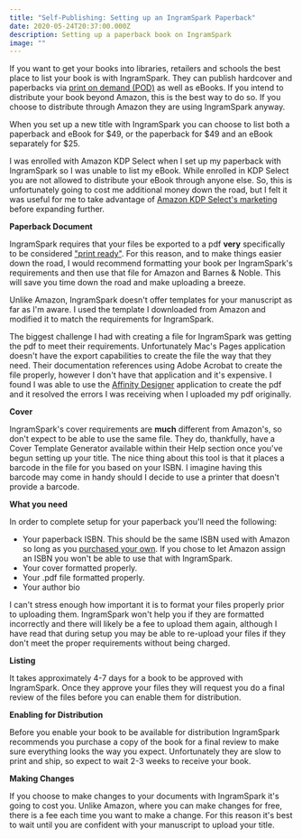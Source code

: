 ```yaml
---
title: "Self-Publishing: Setting up an IngramSpark Paperback"
date: 2020-05-24T20:37:00.000Z
description: Setting up a paperback book on IngramSpark
image: ""
---
```

If you want to get your books into libraries, retailers and schools the best place to list your book is with IngramSpark. They can publish hardcover and paperbacks via [print on demand (POD)](/post/self-publishing-print-on-demand-pod/) as well as eBooks. If you intend to distribute your book beyond Amazon, this is the best way to do so. If you choose to distribute through Amazon they are using IngramSpark anyway.

When you set up a new title with IngramSpark you can choose to list both a paperback and eBook for $49, or the paperback for $49 and an eBook separately for $25.

I was enrolled with Amazon KDP Select when I set up my paperback with IngramSpark so I was unable to list my eBook. While enrolled in KDP Select you are not allowed to distribute your eBook through anyone else. So, this is unfortunately going to cost me additional money down the road, but I felt it was useful for me to take advantage of [Amazon KDP Select's marketing](/post/marketing-amazon-free-book-promotion/) before expanding further.

**Paperback Document**

IngramSpark requires that your files be exported to a pdf **very** specifically to be considered ["print ready"](https://www.ingramspark.com/hubfs/downloads/file-creation-guide.pdf). For this reason, and to make things easier down the road, I would recommend formatting your book per IngramSpark's requirements and then use that file for Amazon and Barnes & Noble. This will save you time down the road and make uploading a breeze.

Unlike Amazon, IngramSpark doesn't offer templates for your manuscript as far as I'm aware. I used the template I downloaded from Amazon and modified it to match the requirements for IngramSpark.

The biggest challenge I had with creating a file for IngramSpark was getting the pdf to meet their requirements. Unfortunately Mac's Pages application doesn't have the export capabilities to create the file the way that they need. Their documentation references using Adobe Acrobat to create the file properly, however I don't have that application and it's expensive. I found I was able to use the [Affinity Designer](https://affinity.serif.com/en-us/designer/) application to create the pdf and it resolved the errors I was receiving when I uploaded my pdf originally.

**Cover**

IngramSpark's cover requirements are **much** different from Amazon's, so don't expect to be able to use the same file. They do, thankfully, have a Cover Template Generator available within their Help section once you've begun setting up your title. The nice thing about this tool is that it places a barcode in the file for you based on your ISBN. I imagine having this barcode may come in handy should I decide to use a printer that doesn't provide a barcode.

**What you need**

In order to complete setup for your paperback you'll need the following:

* Your paperback ISBN. This should be the same ISBN used with Amazon so long as you [purchased your own](/post/self-publishing-purchasing-isbns/). If you chose to let Amazon assign an ISBN you won't be able to use that with IngramSpark.
* Your cover formatted properly.
* Your .pdf file formatted properly.
* Your author bio

I can't stress enough how important it is to format your files properly prior to uploading them. IngramSpark won't help you if they are formatted incorrectly and there will likely be a fee to upload them again, although I have read that during setup you may be able to re-upload your files if they don't meet the proper requirements without being charged.

**Listing**

It takes approximately 4-7 days for a book to be approved with IngramSpark. Once they approve your files they will request you do a final review of the files before you can enable them for distribution.

**Enabling for Distribution**

Before you enable your book to be available for distribution IngramSpark recommends you purchase a copy of the book for a final review to make sure everything looks the way you expect. Unfortunately they are slow to print and ship, so expect to wait 2-3 weeks to receive your book.

**Making Changes**

If you choose to make changes to your documents with IngramSpark it's going to cost you. Unlike Amazon, where you can make changes for free, there is a fee each time you want to make a change. For this reason it's best to wait until you are confident with your manuscript to upload your title.